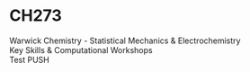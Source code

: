 # CH273
Warwick Chemistry - Statistical Mechanics &amp; Electrochemistry <br>
Key Skills &amp; Computational Workshops <br>
Test PUSH
